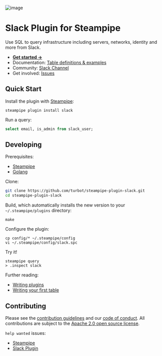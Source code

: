 ![image](https://hub.steampipe.io/images/plugins/turbot/slack-social-graphic.png)

# Slack Plugin for Steampipe

Use SQL to query infrastructure including servers, networks, identity and more from Slack.

- **[Get started →](https://hub.steampipe.io/plugins/turbot/slack)** 
- Documentation: [Table definitions & examples](https://hub.steampipe.io/plugins/turbot/slack/tables)
- Community: [Slack Channel](https://join.slack.com/t/steampipe/shared_invite/zt-oij778tv-lYyRTWOTMQYBVAbtPSWs3g)
- Get involved: [Issues](https://github.com/turbot/steampipe-plugin-slack/issues)

## Quick Start

Install the plugin with [Steampipe](https://steampipe.io):

```shell
steampipe plugin install slack
```

Run a query:

```sql
select email, is_admin from slack_user;
```

## Developing

Prerequisites:

- [Steampipe](https://steampipe.io/downloads)
- [Golang](https://golang.org/doc/install)

Clone:

```sh
git clone https://github.com/turbot/steampipe-plugin-slack.git
cd steampipe-plugin-slack
```

Build, which automatically installs the new version to your `~/.steampipe/plugins` directory:

```
make
```

Configure the plugin:

```
cp config/* ~/.steampipe/config
vi ~/.steampipe/config/slack.spc
```

Try it!

```
steampipe query
> .inspect slack
```

Further reading:

- [Writing plugins](https://steampipe.io/docs/develop/writing-plugins)
- [Writing your first table](https://steampipe.io/docs/develop/writing-your-first-table)

## Contributing

Please see the [contribution guidelines](https://github.com/turbot/steampipe/blob/main/CONTRIBUTING.md) and our [code of conduct](https://github.com/turbot/steampipe/blob/main/CODE_OF_CONDUCT.md). All contributions are subject to the [Apache 2.0 open source license](https://github.com/turbot/steampipe-plugin-slack/blob/main/LICENSE).

`help wanted` issues:

- [Steampipe](https://github.com/turbot/steampipe/labels/help%20wanted)
- [Slack Plugin](https://github.com/turbot/steampipe-plugin-slack/labels/help%20wanted)
